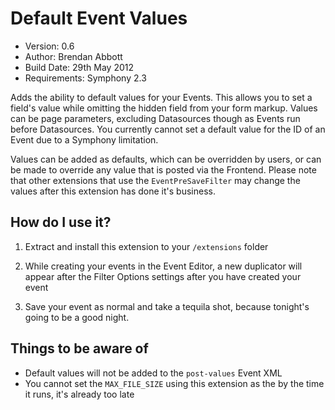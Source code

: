 # Default Event Values

* Version: 0.6
* Author: Brendan Abbott
* Build Date: 29th May 2012
* Requirements: Symphony 2.3

Adds the ability to default values for your Events. This allows you to set a field's value while omitting the hidden field from your form markup. Values can be page parameters, excluding Datasources though as Events run before Datasources. You currently cannot set a default value for the ID of an Event due to a Symphony limitation.

Values can be added as defaults, which can be overridden by users, or can be made to override any value that is posted via the Frontend. Please note that other extensions that use the `EventPreSaveFilter` may change the values after this extension has done it's business.

## How do I use it?

1. Extract and install this extension to your `/extensions` folder

2. While creating your events in the Event Editor, a new duplicator will appear after the Filter Options settings after you have created your event

3. Save your event as normal and take a tequila shot, because tonight's going to be a good night.

## Things to be aware of

* Default values will not be added to the `post-values` Event XML
* You cannot set the `MAX_FILE_SIZE` using this extension as the by the time it runs, it's already too late